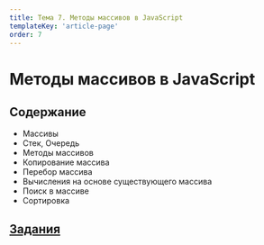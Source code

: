 ```yaml
---
title: Тема 7. Методы массивов в JavaScript
templateKey: 'article-page'
order: 7
---
```

# Методы массивов в JavaScript

## Содержание

-   <gatsby-link to="/externals/topic7_js-array-methods/js-array-methods#массивы">Массивы</gatsby-link>
-   <gatsby-link to="/externals/topic7_js-array-methods/js-array-methods#стек-очередь">Стек, Очередь</gatsby-link>
-   <gatsby-link to="/externals/topic7_js-array-methods/js-array-methods#методы-массивов">Методы массивов</gatsby-link>
-   <gatsby-link to="/externals/topic7_js-array-methods/js-array-methods#копирование-массива">Копирование массива</gatsby-link>
-   <gatsby-link to="/externals/topic7_js-array-methods/js-array-methods#перебор-массива">Перебор массива</gatsby-link>
-   <gatsby-link to="/externals/topic7_js-array-methods/js-array-methods#вычисления-на-основе-существующего-массива">Вычисления на основе существующего массива</gatsby-link>
-   <gatsby-link to="/externals/topic7_js-array-methods/js-array-methods#поиск-в-массиве">Поиск в массиве</gatsby-link>
-   <gatsby-link to="/externals/topic7_js-array-methods/js-array-methods#сортировка">Сортировка</gatsby-link>

## [Задания](https://github.com/WebPurple/external-courses/tree/master/src/ex6_js-array-methods)